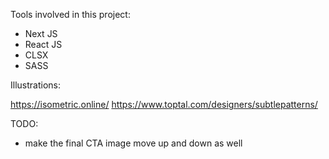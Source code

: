 Tools involved in this project:

- Next JS
- React JS
- CLSX
- SASS

Illustrations:

https://isometric.online/
https://www.toptal.com/designers/subtlepatterns/

TODO:

- make the final CTA image move up and down as well